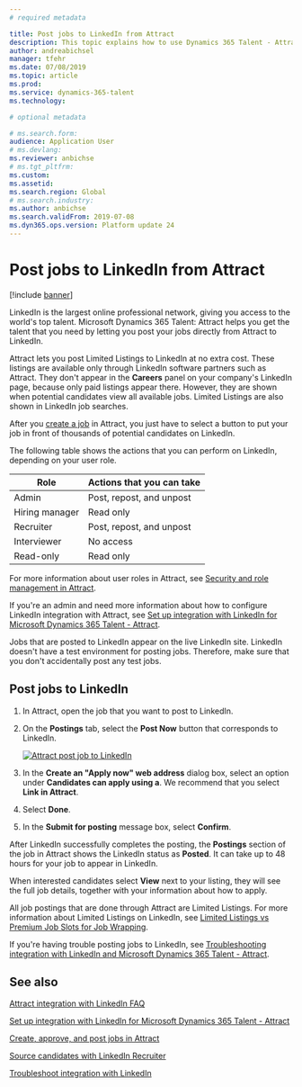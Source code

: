 ```yaml
---
# required metadata

title: Post jobs to LinkedIn from Attract
description: This topic explains how to use Dynamics 365 Talent - Attract to post jobs to LinkedIn.
author: andreabichsel
manager: tfehr
ms.date: 07/08/2019
ms.topic: article
ms.prod: 
ms.service: dynamics-365-talent
ms.technology: 

# optional metadata

# ms.search.form: 
audience: Application User
# ms.devlang: 
ms.reviewer: anbichse
# ms.tgt_pltfrm: 
ms.custom: 
ms.assetid: 
ms.search.region: Global
# ms.search.industry: 
ms.author: anbichse
ms.search.validFrom: 2019-07-08
ms.dyn365.ops.version: Platform update 24
---
```



# Post jobs to LinkedIn from Attract

[!include [banner](includes/banner.md)]

LinkedIn is the largest online professional network, giving you access to the world's top talent. Microsoft Dynamics 365 Talent: Attract helps you get the talent that you need by letting you post your jobs directly from Attract to LinkedIn.

Attract lets you post Limited Listings to LinkedIn at no extra cost. These listings are available only through LinkedIn software partners such as Attract. They don't appear in the **Careers** panel on your company's LinkedIn page, because only paid listings appear there. However, they are shown when potential candidates view all available jobs. Limited Listings are also shown in LinkedIn job searches.

After you [create a job](./creating-jobs-attract.md) in Attract, you just have to select a button to put your job in front of thousands of potential candidates on LinkedIn.

The following table shows the actions that you can perform on LinkedIn, depending on your user role.

| Role | Actions that you can take |
|---|---|
| Admin | Post, repost, and unpost |
| Hiring manager | Read only |
| Recruiter | Post, repost, and unpost |
| Interviewer | No access |
| Read-only | Read only |

For more information about user roles in Attract, see [Security and role management in Attract](./security-attract.md).

If you're an admin and need more information about how to configure LinkedIn integration with Attract, see [Set up integration with LinkedIn for Microsoft Dynamics 365 Talent - Attract](./attract-admin-linkedin.md).

Jobs that are posted to LinkedIn appear on the live LinkedIn site. LinkedIn doesn't have a test environment for posting jobs. Therefore, make sure that you don't accidentally post any test jobs.

## Post jobs to LinkedIn

1. In Attract, open the job that you want to post to LinkedIn.
2. On the **Postings** tab, select the **Post Now** button that corresponds to LinkedIn.

    [![Attract post job to LinkedIn](./media/attract-post-job-to-linkedin.png)](./media/attract-post-job-to-linkedin.png)

3. In the **Create an "Apply now" web address** dialog box, select an option under **Candidates can apply using a**. We recommend that you select **Link in Attract**.
4. Select **Done**.
5. In the **Submit for posting** message box, select **Confirm**.

After LinkedIn successfully completes the posting, the **Postings** section of the job in Attract shows the LinkedIn status as **Posted**. It can take up to 48 hours for your job to appear in LinkedIn.

When interested candidates select **View** next to your listing, they will see the full job details, together with your information about how to apply.

All job postings that are done through Attract are Limited Listings. For more information about Limited Listings on LinkedIn, see [Limited Listings vs Premium Job Slots for Job Wrapping](https://www.linkedin.com/help/recruiter/answer/79049).

If you're having trouble posting jobs to LinkedIn, see [Troubleshooting integration with LinkedIn and Microsoft Dynamics 365 Talent - Attract](./attract-troubleshoot-linkedin.md).

## See also

[Attract integration with LinkedIn FAQ](./attract-linkedin-faq.md)

[Set up integration with LinkedIn for Microsoft Dynamics 365 Talent - Attract](./attract-admin-linkedin.md)

[Create, approve, and post jobs in Attract](./creating-jobs-attract.md)

[Source candidates with LinkedIn Recruiter](./attract-linkedin-recruiter.md)

[Troubleshoot integration with LinkedIn](./attract-troubleshoot-linkedin.md)
